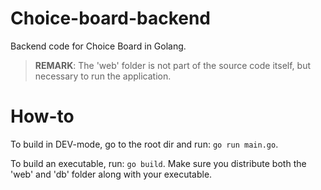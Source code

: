 # Choice-board-backend
Backend code for Choice Board in Golang.

> **REMARK**: The 'web' folder is not part of the source code itself, but necessary to run the application.

# How-to

To build in DEV-mode, go to the root dir and run: `go run main.go`.

To build an executable, run: `go build`. Make sure you distribute both the 'web' and 'db' folder along with your executable.
